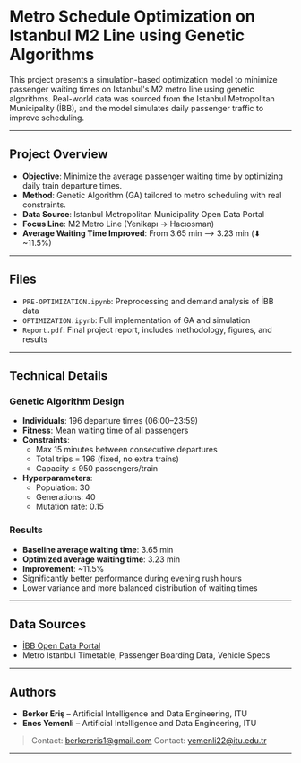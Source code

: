 # Metro Schedule Optimization on Istanbul M2 Line using Genetic Algorithms

This project presents a simulation-based optimization model to minimize passenger waiting times on Istanbul's M2 metro line using genetic algorithms. Real-world data was sourced from the Istanbul Metropolitan Municipality (İBB), and the model simulates daily passenger traffic to improve scheduling.

---

## Project Overview

- **Objective**: Minimize the average passenger waiting time by optimizing daily train departure times.
- **Method**: Genetic Algorithm (GA) tailored to metro scheduling with real constraints.
- **Data Source**: Istanbul Metropolitan Municipality Open Data Portal  
- **Focus Line**: M2 Metro Line (Yenikapı → Hacıosman)  
- **Average Waiting Time Improved**: From 3.65 min ⟶ 3.23 min (⬇ ~11.5%)

---

## Files

- `PRE-OPTIMIZATION.ipynb`: Preprocessing and demand analysis of İBB data  
- `OPTIMIZATION.ipynb`: Full implementation of GA and simulation  
- `Report.pdf`: Final project report, includes methodology, figures, and results

---

## Technical Details

###  Genetic Algorithm Design
- **Individuals**: 196 departure times (06:00–23:59)
- **Fitness**: Mean waiting time of all passengers
- **Constraints**:
  - Max 15 minutes between consecutive departures
  - Total trips = 196 (fixed, no extra trains)
  - Capacity ≤ 950 passengers/train
- **Hyperparameters**:
  - Population: 30
  - Generations: 40
  - Mutation rate: 0.15

###  Results
- **Baseline average waiting time**: 3.65 min  
- **Optimized average waiting time**: 3.23 min  
- **Improvement**: ~11.5%  
- Significantly better performance during evening rush hours  
- Lower variance and more balanced distribution of waiting times

---

## Data Sources

- [İBB Open Data Portal](https://data.ibb.gov.tr)  
- Metro Istanbul Timetable, Passenger Boarding Data, Vehicle Specs

---

## Authors

- **Berker Eriş** – Artificial Intelligence and Data Engineering, ITU  
- **Enes Yemenli** – Artificial Intelligence and Data Engineering, ITU  

> Contact: berkereris1@gmail.com
> Contact: yemenli22@itu.edu.tr


---




